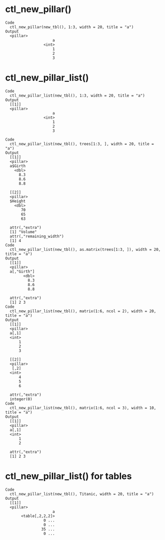 # ctl_new_pillar()

    Code
      ctl_new_pillar(new_tbl(), 1:3, width = 20, title = "a")
    Output
      <pillar>
                         a
                     <int>
                         1
                         2
                         3

# ctl_new_pillar_list()

    Code
      ctl_new_pillar_list(new_tbl(), 1:3, width = 20, title = "a")
    Output
      [[1]]
      <pillar>
                         a
                     <int>
                         1
                         2
                         3
      
    Code
      ctl_new_pillar_list(new_tbl(), trees[1:3, ], width = 20, title = "a")
    Output
      [[1]]
      <pillar>
      a$Girth
        <dbl>
          8.3
          8.6
          8.8
      
      [[2]]
      <pillar>
      $Height
        <dbl>
           70
           65
           63
      
      attr(,"extra")
      [1] "Volume"
      attr(,"remaining_width")
      [1] 4
    Code
      ctl_new_pillar_list(new_tbl(), as.matrix(trees[1:3, ]), width = 20, title = "a")
    Output
      [[1]]
      <pillar>
      a[,"Girth"]
            <dbl>
              8.3
              8.6
              8.8
      
      attr(,"extra")
      [1] 2 3
    Code
      ctl_new_pillar_list(new_tbl(), matrix(1:6, ncol = 2), width = 20, title = "a")
    Output
      [[1]]
      <pillar>
      a[,1]
      <int>
          1
          2
          3
      
      [[2]]
      <pillar>
       [,2]
      <int>
          4
          5
          6
      
      attr(,"extra")
      integer(0)
    Code
      ctl_new_pillar_list(new_tbl(), matrix(1:6, ncol = 3), width = 10, title = "a")
    Output
      [[1]]
      <pillar>
      a[,1]
      <int>
          1
          2
      
      attr(,"extra")
      [1] 2 3

# ctl_new_pillar_list() for tables

    Code
      ctl_new_pillar_list(new_tbl(), Titanic, width = 20, title = "a")
    Output
      [[1]]
      <pillar>
                         a
           <table[,2,2,2]>
                     0 ...
                     0 ...
                    35 ...
                     0 ...
      


